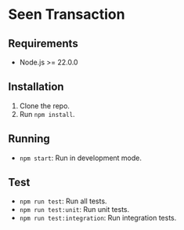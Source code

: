 # Seen Transaction

## Requirements

- Node.js >= 22.0.0

## Installation

1. Clone the repo.
2. Run `npm install`.

## Running

- `npm start`: Run in development mode.

## Test

- `npm run test`: Run all tests.
- `npm run test:unit`: Run unit tests.
- `npm run test:integration`: Run integration tests.
